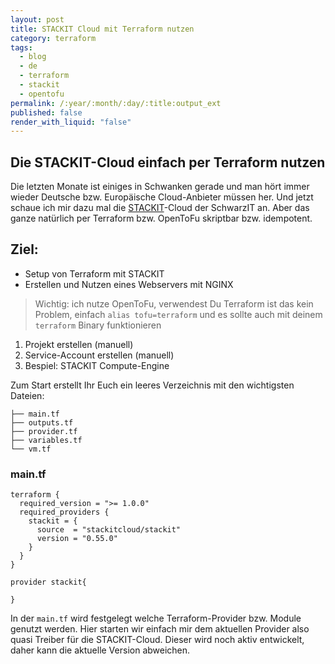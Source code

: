 ```yaml
---
layout: post
title: STACKIT Cloud mit Terraform nutzen
category: terraform
tags:
  - blog
  - de
  - terraform
  - stackit
  - opentofu
permalink: /:year/:month/:day/:title:output_ext
published: false
render_with_liquid: "false"
---
```


## Die STACKIT-Cloud einfach per Terraform nutzen

Die letzten Monate ist einiges in Schwanken gerade und man hört immer wieder Deutsche bzw. Europäische Cloud-Anbieter müssen her. Und jetzt schaue ich mir dazu mal die [STACKIT](https://www.stackit.de)-Cloud der SchwarzIT an. Aber das ganze natürlich per Terraform bzw. OpenToFu skriptbar bzw. idempotent.
## Ziel:
- Setup von Terraform mit STACKIT
-  Erstellen und Nutzen eines Webservers mit NGINX

>Wichtig: ich nutze OpenToFu, verwendest Du Terraform ist das kein Problem, einfach `alias tofu=terraform` und es sollte auch mit deinem `terraform` Binary funktionieren

1. Projekt erstellen (manuell)
2. Service-Account erstellen (manuell)
3. Bespiel: STACKIT Compute-Engine

Zum Start erstellt Ihr Euch ein leeres Verzeichnis mit den wichtigsten Dateien:
```console
├── main.tf
├── outputs.tf
├── provider.tf
├── variables.tf
└── vm.tf
```

### main.tf
```hcl
terraform {
  required_version = ">= 1.0.0"
  required_providers {
    stackit = {
      source  = "stackitcloud/stackit"
      version = "0.55.0"
    }
  }
}

provider stackit{

}

```
In der `main.tf` wird festgelegt welche Terraform-Provider bzw. Module genutzt werden. Hier starten wir einfach mir dem aktuellen Provider also quasi Treiber für die STACKIT-Cloud. Dieser wird noch aktiv entwickelt, daher kann die aktuelle Version abweichen.

